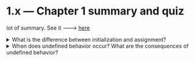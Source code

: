 # 1.x — Chapter 1 summary and quiz

lot of summary. See it ---> [here](https://www.learncpp.com/cpp-tutorial/chapter-1-summary-and-quiz/)

<details>
<summary>What is the difference between initialization and assignment?</summary>

initialization gives a initial value/ while assignment is giving a new value.
</details>

<details>
<summary>When does undefined behavior occur? What are the consequences of undefined behavior?</summary>

Undefined behavior occurs when the programmer does something that is ill-specified by the C++ language. The consequences could be almost anything, from crashing to producing the wrong answer to working correctly anyway.
</details>